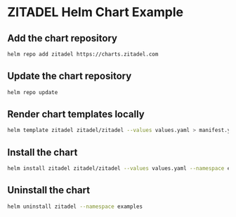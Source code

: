 # ZITADEL Helm Chart Example

## Add the chart repository

```bash
helm repo add zitadel https://charts.zitadel.com
```

## Update the chart repository

```bash
helm repo update
```

## Render chart templates locally

```bash
helm template zitadel zitadel/zitadel --values values.yaml > manifest.yaml
```

## Install the chart

```bash
helm install zitadel zitadel/zitadel --values values.yaml --namespace examples
```

## Uninstall the chart

```bash
helm uninstall zitadel --namespace examples
```
